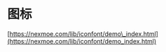 # 图标

[https://nexmoe.com/lib/iconfont/demo\_index.html](https://nexmoe.com/lib/iconfont/demo_index.html)

